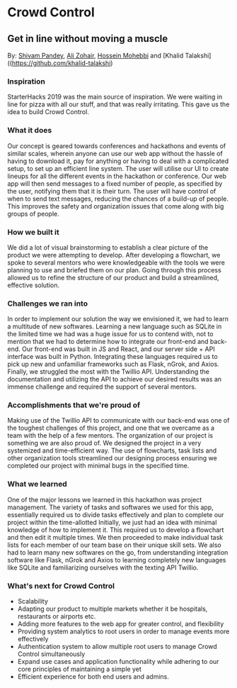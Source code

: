 # Crowd Control 
## Get in line without moving a muscle
By: [Shivam Pandey](https://github.com/shivampandey1), [Ali Zohair](https://github.com/AliZohairWat), [Hossein Mohebbi](https://github.com/mhmohebbi) and [Khalid Talakshi]((https://github.com/khalid-talakshi)

### Inspiration
StarterHacks 2019 was the main source of inspiration. We were waiting in line for pizza with all our stuff, and that was really irritating. This gave us the idea to build Crowd Control. 


### What it does
Our concept is geared towards conferences and hackathons and events of similar scales, wherein anyone can use our web app without the hassle of having to download it, pay for anything or having to deal with a complicated setup, to set up an efficient line system.
The user will utilise our UI to create lineups for all the different events in the hackathon or conference. Our web app will then send messages to a fixed number of people, as specified by the user, notifying them that it is their turn. The user will have control of when to send text messages, reducing the chances of a build-up of people. This improves the safety and organization issues that come along with big groups of people.

### How we built it
We did a lot of visual brainstorming to establish a clear picture of the product we were attempting to develop. After developing a flowchart, we spoke to several mentors who were knowledgeable with the tools we were planning to use and briefed them on our plan. Going through this process allowed us to refine the structure of our product and build a streamlined, effective solution.

### Challenges we ran into
In order to implement our solution the way we envisioned it, we had to learn a multitude of new softwares. Learning a new language such as SQLite in the limited time we had was a huge issue for us to contend with, not to mention that we had to determine how to integrate our front-end and back-end. Our front-end was built in JS and React, and our server side + API interface was built in Python. Integrating these languages required us to pick up new and unfamiliar frameworks such as Flask, nGrok,  and Axios. Finally, we struggled the most with the Twillio API. Understanding the documentation and utilizing the API to achieve our desired results was an immense challenge and required the support of several mentors.

### Accomplishments that we're proud of
Making use of the Twillio API to communicate with our back-end was one of the toughest challenges of this project, and one that we overcame as a team with the help of a few mentors. 
The organization of our project is something we are also proud of. We designed the project in a very systemized and time-efficient way. The use of flowcharts, task lists and other organization tools streamlined our designing process ensuring we completed our project with minimal bugs in the specified time.

### What we learned
One of the major lessons we learned in this hackathon was project management. The variety of tasks and softwares we used for this app, essentially required us to divide tasks effectively and plan to complete our project within the time-allotted   Initially, we just had an idea with minimal knowledge of how to implement it. This required us to develop a flowchart and then edit it multiple times. We then proceeded to make individual task lists for each member of our team base on their unique skill sets. 
We also had to learn many new softwares on the go, from understanding integration software like Flask, nGrok and Axios to learning completely new languages like SQLite and familiarizing ourselves with the texting API Twillio.

### What's next for Crowd Control
* Scalability
* Adapting our product to multiple markets whether it be hospitals, restaurants or airports etc.
* Adding more features to the web app for greater control, and flexibility
* Providing system analytics to root users in order to manage events more effectively
* Authentication system to allow multiple root users to manage Crowd Control simultaneously
* Expand use cases and application functionality while adhering to our core principles of maintaining a simple yet 
* Efficient experience for both end users and admins.

